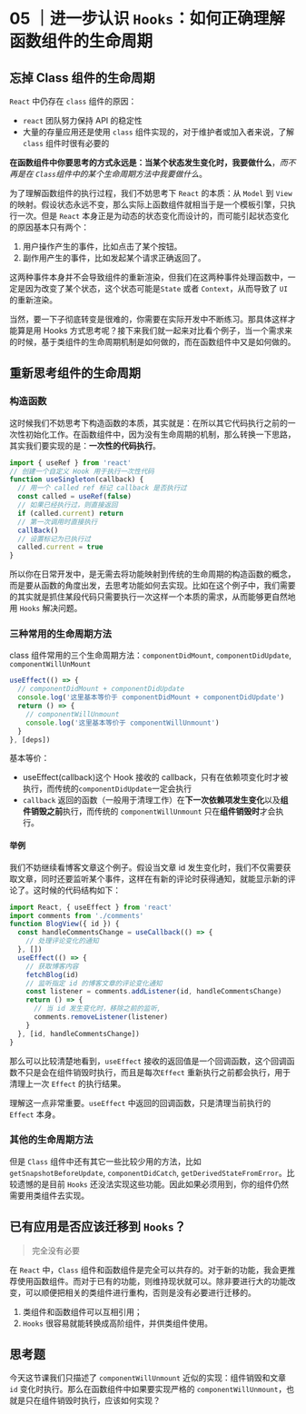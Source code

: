 # 05 ｜进一步认识 `Hooks`：如何正确理解函数组件的生命周期

## 忘掉 Class 组件的生命周期

`React` 中仍存在 `class` 组件的原因：

- `react` 团队努力保持 API 的稳定性
- 大量的存量应用还是使用 `class` 组件实现的，对于维护者或加入者来说，了解 `class` 组件时很有必要的

**在函数组件中你要思考的方式永远是：当某个状态发生变化时，我要做什么**，_而不再是在 `Class`组件中的某个生命周期方法中我要做什么_。

为了理解函数组件的执行过程，我们不妨思考下 `React` 的本质：从 `Model` 到 `View` 的映射。假设状态永远不变，那么实际上函数组件就相当于是一个模板引擎，只执行一次。但是 `React` 本身正是为动态的状态变化而设计的，而可能引起状态变化的原因基本只有两个：

1. 用户操作产生的事件，比如点击了某个按钮。
2. 副作用产生的事件，比如发起某个请求正确返回了。

这两种事件本身并不会导致组件的重新渲染，但我们在这两种事件处理函数中，一定是因为改变了某个状态，这个状态可能是`State` 或者 `Context`，从而导致了 `UI` 的重新渲染。

当然，要一下子彻底转变是很难的，你需要在实际开发中不断练习。那具体这样才能算是用 Hooks 方式思考呢？接下来我们就一起来对比看个例子，当一个需求来的时候，基于类组件的生命周期机制是如何做的，而在函数组件中又是如何做的。

## 重新思考组件的生命周期

### 构造函数

这时候我们不妨思考下构造函数的本质，其实就是：在所以其它代码执行之前的一次性初始化工作。在函数组件中，因为没有生命周期的机制，那么转换一下思路，其实我们要实现的是：**一次性的代码执行**。

```ts
import { useRef } from 'react'
// 创建一个自定义 Hook 用于执行一次性代码
function useSingleton(callback) {
  // 用一个 called ref 标记 callback 是否执行过
  const called = useRef(false)
  // 如果已经执行过，则直接返回
  if (called.current) return
  // 第一次调用时直接执行
  callBack()
  // 设置标记为已执行过
  called.current = true
}
```

所以你在日常开发中，是无需去将功能映射到传统的生命周期的构造函数的概念，而是要从函数的角度出发，去思考功能如何去实现。比如在这个例子中，我们需要的其实就是抓住某段代码只需要执行一次这样一个本质的需求，从而能够更自然地用 `Hooks` 解决问题。

### 三种常用的生命周期方法

class 组件常用的三个生命周期方法：`componentDidMount`, `componentDidUpdate`, `componentWillUnMount`

```ts
useEffect(() => {
  // componentDidMount + componentDidUpdate
  console.log('这里基本等价于 componentDidMount + componentDidUpdate')
  return () => {
    // componentWillUnmount
    console.log('这里基本等价于 componentWillUnmount')
  }
}, [deps])
```

基本等价：

- useEffect(callback)这个 Hook 接收的 callback，只有在依赖项变化时才被执行，而传统的`componentDidUpdate`一定会执行
- `callback` 返回的函数（一般用于清理工作）在**下一次依赖项发生变化**以及**组件销毁之前**执行，而传统的
  `componentWillUnmount` 只在**组件销毁时**才会执行。

#### 举例

我们不妨继续看博客文章这个例子。假设当文章 id 发生变化时，我们不仅需要获取文章，同时还要监听某个事件，这样在有新的评论时获得通知，就能显示新的评论了。这时候的代码结构如下：

```ts
import React, { useEffect } from 'react'
import comments from './comments'
function BlogView({ id }) {
  const handleCommentsChange = useCallback(() => {
    // 处理评论变化的通知
  }, [])
  useEffect(() => {
    // 获取博客内容
    fetchBlog(id)
    // 监听指定 id 的博客文章的评论变化通知
    const listener = comments.addListener(id, handleCommentsChange)
    return () => {
      // 当 id 发生变化时，移除之前的监听,
      comments.removeListener(listener)
    }
  }, [id, handleCommentsChange])
}
```

那么可以比较清楚地看到，`useEffect` 接收的返回值是一个回调函数，这个回调函数不只是会在组件销毁时执行，而且是每次`Effect` 重新执行之前都会执行，用于清理上一次 `Effect` 的执行结果。

理解这一点非常重要。`useEffect` 中返回的回调函数，只是清理当前执行的 `Effect` 本身。

### 其他的生命周期方法

但是 `Class` 组件中还有其它一些比较少用的方法，比如 `getSnapshotBeforeUpdate`, `componentDidCatch`,
`getDerivedStateFromError`。比较遗憾的是目前 `Hooks` 还没法实现这些功能。因此如果必须用到，你的组件仍然需要用类组件去实现。

## 已有应用是否应该迁移到 `Hooks`？

> 完全没有必要

在 `React` 中，`Class` 组件和函数组件是完全可以共存的。对于新的功能，我会更推荐使用函数组件。而对于已有的功能，则维持现状就可以。除非要进行大的功能改变，可以顺便把相关的类组件进行重构，否则是没有必要进行迁移的。

1. 类组件和函数组件可以互相引用；
2. `Hooks` 很容易就能转换成高阶组件，并供类组件使用。

## 思考题

今天这节课我们只描述了 `componentWillUnmount` 近似的实现：组件销毁和文章 `id` 变化时执行。那么在函数组件中如果要实现严格的 `componentWillUnmount`，也就是只在组件销毁时执行，应该如何实现？
